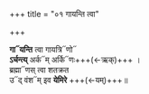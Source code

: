 +++
title = "०१ गायन्ति त्वा"

+++

**गा᳓यन्ति** त्वा गायत्रि᳓णो᳓  
**ऽर्चन्त्य्** अर्क᳓म् अर्कि᳓णः+++(←ऋक्)+++ ।  
ब्रह्मा᳓णस् त्वा शतक्रत  
उ᳓द् वंश᳓म् इव **येमिरे** +++(←यम्)+++॥
